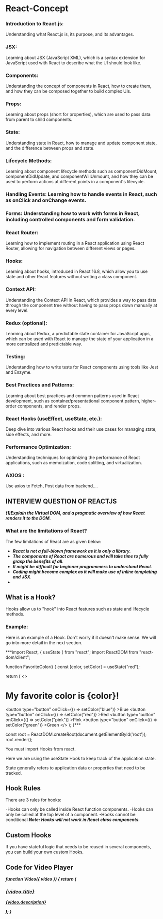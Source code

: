 # React-Concept

### Introduction to React.js:
Understanding what React.js is, its purpose, and its advantages.

### JSX:
Learning about JSX (JavaScript XML), which is a syntax extension for JavaScript used with React to describe what the UI should look like.

### Components:
Understanding the concept of components in React, how to create them, and how they can be composed together to build complex UIs.

### Props:
Learning about props (short for properties), which are used to pass data from parent to child components.

### State:
Understanding state in React, how to manage and update component state, and the difference between props and state.

### Lifecycle Methods:
Learning about component lifecycle methods such as componentDidMount, componentDidUpdate, and componentWillUnmount, and how they can be used to perform actions at different points in a component's lifecycle.

### Handling Events: Learning how to handle events in React, such as onClick and onChange events.

### Forms: Understanding how to work with forms in React, including controlled components and form validation.

### React Router:
Learning how to implement routing in a React application using React Router, allowing for navigation between different views or pages.

### Hooks:
Learning about hooks, introduced in React 16.8, which allow you to use state and other React features without writing a class component.

### Context API:
Understanding the Context API in React, which provides a way to pass data through the component tree without having to pass props down manually at every level.

### Redux (optional):
Learning about Redux, a predictable state container for JavaScript apps, which can be used with React to manage the state of your application in a more centralized and predictable way.

### Testing:
Understanding how to write tests for React components using tools like Jest and Enzyme.

### Best Practices and Patterns:
Learning about best practices and common patterns used in React development, such as container/presentational component pattern, higher-order components, and render props.

### React Hooks (useEffect, useState, etc.):
Deep dive into various React hooks and their use cases for managing state, side effects, and more.

### Performance Optimization:
Understanding techniques for optimizing the performance of React applications, such as memoization, code splitting, and virtualization.
### AXIOS :
Use axios to Fetch, Post data from backend....

## INTERVIEW QUESTION OF REACTJS
***(1)Explain the Virtual DOM, and a pragmatic overview of how React renders it to the DOM.***

### What are the limitations of React?
The few limitations of React are as given below:

- ***React is not a full-blown framework as it is only a library.***
- ***The components of React are numerous and will take time to fully grasp the benefits of all***.
- ***It might be difficult for beginner programmers to understand React***.
- ***Coding might become complex as it will make use of inline templating and JSX***.
- 

## What is a Hook?
Hooks allow us to "hook" into React features such as state and lifecycle methods.

### Example:
Here is an example of a Hook. Don't worry if it doesn't make sense. We will go into more detail in the next section.

***import React, { useState } from "react";
import ReactDOM from "react-dom/client";

function FavoriteColor() {
  const [color, setColor] = useState("red");

  return (
    <>
      <h1>My favorite color is {color}!</h1>
      <button
        type="button"
        onClick={() => setColor("blue")}
      >Blue</button>
      <button
        type="button"
        onClick={() => setColor("red")}
      >Red</button>
      <button
        type="button"
        onClick={() => setColor("pink")}
      >Pink</button>
      <button
        type="button"
        onClick={() => setColor("green")}
      >Green</button>
    </>
  );
}***

const root = ReactDOM.createRoot(document.getElementById('root'));
root.render(<FavoriteColor />);

You must import Hooks from react.

Here we are using the useState Hook to keep track of the application state.

State generally refers to application data or properties that need to be tracked.

## Hook Rules
There are 3 rules for hooks:

-Hooks can only be called inside React function components.
-Hooks can only be called at the top level of a component.
-Hooks cannot be conditional
***Note: Hooks will not work in React class components.***

## Custom Hooks
If you have stateful logic that needs to be reused in several components, you can build your own custom Hooks.


## Code for Video Player

***function Video({ video }) {
  return (
    <div>
      <Thumbnail video={video} />
      <a href={video.url}>
        <h3>{video.title}</h3>
        <p>{video.description}</p>
      </a>
      <LikeButton video={video} />
    </div>
  );
}***
